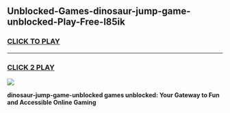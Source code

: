 
## Unblocked-Games-dinosaur-jump-game-unblocked-Play-Free-l85ik
<h3>
<a href="https://premium76.site?title=dinosaur-jump-game-unblocked&ref=10A">CLICK TO PLAY</a></h3>
<hr>

<h3>
<a href="https://premium76.site?title=dinosaur-jump-game-unblocked&ref=10A">CLICK 2 PLAY</a>
  
</h3>

<a href="https://premium76.site?title=dinosaur-jump-game-unblocked&ref=10A"><img src="https://clearcache.store/games.png"></a>


**dinosaur-jump-game-unblocked games unblocked: Your Gateway to Fun and Accessible Online Gaming**
